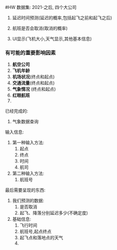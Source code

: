#HW
数据集: 2021-之后, 四个大公司

1. 延迟时间预测(延迟的概率,包括起飞之前和起飞之后)

2. 航班是否会取消(取消的概率)

3. UI显示(飞机大小,天气显示,其他基本信息)



### 有可能的重要影响因素
1. **航空公司**
2. **飞机年龄**
3. **机场状况**(终点和起点)
4. **交通流量**(终点和起点)
5. **气象情况** (终点和起点)
6. **红眼航班**
7. 

已经完成的:
1. 气象数据查询


输入信息:
1. 第一种输入方法:
	1. 起点
	2. 终点
	3. 时间
	4. 航司
2. 第二种输入方法:
	1. 航班号


最后需要呈现的东西:
1. 我们预测的数据: 
	1. 是否取消
	2. 起飞、降落分别延迟多少(不确定度)
2. 基础信息:
	1. 飞行时间
	2. 航班号,起点终点
	3. 起飞点和落地点的天气
	4. 